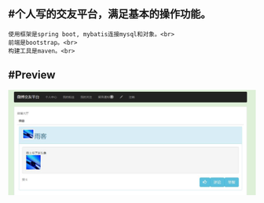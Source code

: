 #个人写的交友平台，满足基本的操作功能。<br> 
-------------------------------------
    使用框架是spring boot, mybatis连接mysql和对象。<br> 
    前端是bootstrap。<br> 
    构建工具是maven。<br> 
#Preview<br> 
-------------------------------------
  ![](https://github.com/edonon/mywb/blob/master/Preview/main0706.jpg)
